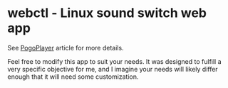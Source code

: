 # webctl - Linux sound switch web app

See [PogoPlayer](http://pieces.openpolitics.com/2013/05/pogoplayer-intro/)
article for more details.

Feel free to modify this app to suit your needs. It was designed to fulfill a
very specific objective for me, and I imagine your needs will likely differ
enough that it will need some customization.
